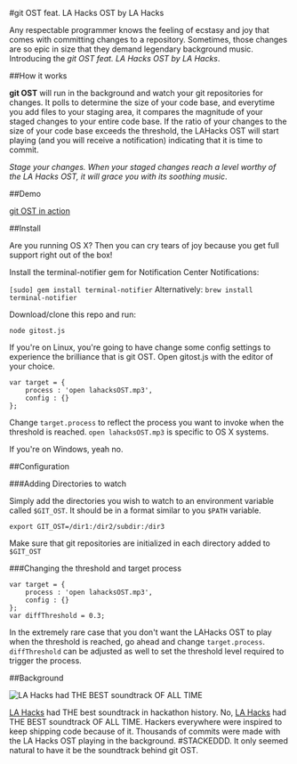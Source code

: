 #git OST feat. LA Hacks OST by LA Hacks

Any respectable programmer knows the feeling of ecstasy and joy that comes with committing changes to a repository. Sometimes, those changes are so epic in size that they demand legendary background music. Introducing the _git OST feat. LA Hacks OST by LA Hacks_.

##How it works

__git OST__ will run in the background and watch your git repositories for changes. It polls to determine the size of your code base, and everytime you add files to your staging area, it compares the magnitude of your staged changes to your entire code base. If the ratio of your changes to the size of your code base exceeds the threshold, the LAHacks OST will start playing (and you will receive a notification) indicating that it is time to commit.

_Stage your changes. When your staged changes reach a level worthy of the LA Hacks OST, it will grace you with its soothing music_.

##Demo

[git OST in action](https://www.youtube.com/watch?v=EzD2CPBGHTg)

##Install

Are you running OS X? Then you can cry tears of joy because you get full support right out of the box!

Install the terminal-notifier gem for Notification Center Notifications:

`[sudo] gem install terminal-notifier`
Alternatively:
`brew install terminal-notifier`

Download/clone this repo and run:

`node gitost.js`

If you're on Linux, you're going to have change some config settings to experience the brilliance that is git OST. Open gitost.js with the editor of your choice.

    var target = {
        process : 'open lahacksOST.mp3',
        config : {}
    };

Change `target.process` to reflect the process you want to invoke when the threshold is reached. `open lahacksOST.mp3` is specific to OS X systems.

If you're on Windows, yeah no.

##Configuration

###Adding Directories to watch

Simply add the directories you wish to watch to an environment variable called `$GIT_OST`. It should be in a format similar to you `$PATH` variable.

`export GIT_OST=/dir1:/dir2/subdir:/dir3`

Make sure that git repositories are initialized in each directory added to `$GIT_OST`

###Changing the threshold and target process

    var target = {
        process : 'open lahacksOST.mp3',
        config : {}
    };
    var diffThreshold = 0.3;

In the extremely rare case that you don't want the LAHacks OST to play when the threshold is reached, go ahead and change `target.process`. `diffThreshold` can be adjusted as well to set the threshold level required to trigger the process.

##Background

![LA Hacks had THE BEST soundtrack OF ALL TIME](http://i.imgur.com/hYTxkiq.jpg)

[LA Hacks](http://lahacks.com) had THE best soundtrack in hackathon history. No, [LA Hacks](http://lahacks.com) had THE BEST soundtrack OF ALL TIME. Hackers everywhere were inspired to keep shipping code because of it. Thousands of commits were made with the LA Hacks OST playing in the background. #STACKEDDD. It only seemed natural to have it be the soundtrack behind git OST.
